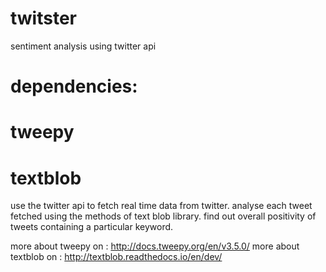 # twitster
sentiment analysis using twitter api
# dependencies:
# tweepy
# textblob

use the twitter api to fetch real time data from twitter.
analyse each tweet fetched using the methods of text blob library.
find out overall positivity of tweets containing a particular keyword.

more about tweepy on : http://docs.tweepy.org/en/v3.5.0/
more about textblob on : http://textblob.readthedocs.io/en/dev/
